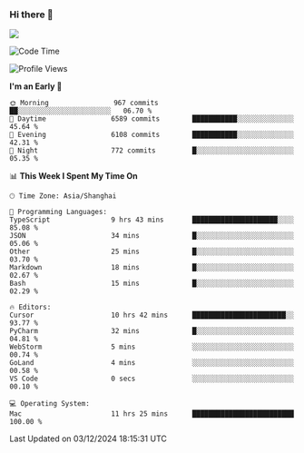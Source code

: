 ### Hi there 👋

<!--
**JJAYCHEN1e/jjaychen1e** is a ✨ _special_ ✨ repository because its `README.md` (this file) appears on your GitHub profile.

Here are some ideas to get you started:

- 🔭 I’m currently working on ...
- 🌱 I’m currently learning ...
- 👯 I’m looking to collaborate on ...
- 🤔 I’m looking for help with ...
- 💬 Ask me about ...
- 📫 How to reach me: ...
- 😄 Pronouns: ...
- ⚡ Fun fact: ...
-->

[![](https://github-readme-stats.vercel.app/api?username=jjaychen1e&show_icons=true)](https://github.com/jjaychen1e/github-readme-stats?count_private=true)

<!--START_SECTION:waka-->
![Code Time](http://img.shields.io/badge/Code%20Time-1%2C626%20hrs%2019%20mins-blue)

![Profile Views](http://img.shields.io/badge/Profile%20Views-4-blue)

**I'm an Early 🐤** 

```text
🌞 Morning                967 commits         ██░░░░░░░░░░░░░░░░░░░░░░░   06.70 % 
🌆 Daytime                6589 commits        ███████████░░░░░░░░░░░░░░   45.64 % 
🌃 Evening                6108 commits        ███████████░░░░░░░░░░░░░░   42.31 % 
🌙 Night                  772 commits         █░░░░░░░░░░░░░░░░░░░░░░░░   05.35 % 
```


📊 **This Week I Spent My Time On** 

```text
🕑︎ Time Zone: Asia/Shanghai

💬 Programming Languages: 
TypeScript               9 hrs 43 mins       █████████████████████░░░░   85.08 % 
JSON                     34 mins             █░░░░░░░░░░░░░░░░░░░░░░░░   05.06 % 
Other                    25 mins             █░░░░░░░░░░░░░░░░░░░░░░░░   03.70 % 
Markdown                 18 mins             █░░░░░░░░░░░░░░░░░░░░░░░░   02.67 % 
Bash                     15 mins             █░░░░░░░░░░░░░░░░░░░░░░░░   02.29 % 

🔥 Editors: 
Cursor                   10 hrs 42 mins      ███████████████████████░░   93.77 % 
PyCharm                  32 mins             █░░░░░░░░░░░░░░░░░░░░░░░░   04.81 % 
WebStorm                 5 mins              ░░░░░░░░░░░░░░░░░░░░░░░░░   00.74 % 
GoLand                   4 mins              ░░░░░░░░░░░░░░░░░░░░░░░░░   00.58 % 
VS Code                  0 secs              ░░░░░░░░░░░░░░░░░░░░░░░░░   00.10 % 

💻 Operating System: 
Mac                      11 hrs 25 mins      █████████████████████████   100.00 % 
```


 Last Updated on 03/12/2024 18:15:31 UTC
<!--END_SECTION:waka-->
